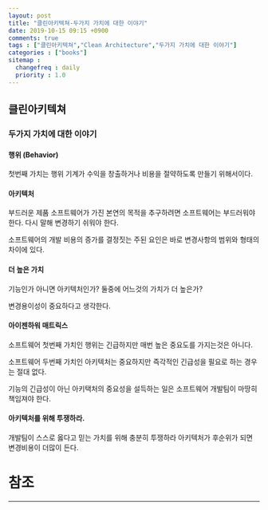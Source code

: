 ```yaml
---
layout: post
title: "클린아키텍쳐-두가지 가치에 대한 이야기"
date: 2019-10-15 09:15 +0900
comments: true
tags : ["클린아키텍쳐","Clean Architecture","두가지 가치에 대한 이야기"]
categories : ["books"]
sitemap :
  changefreq : daily
  priority : 1.0
---
```


## 클린아키텍쳐

### 두가지 가치에 대한 이야기

#### 행위 (Behavior)

첫번째 가치는 행위 기계가 수익을 창출하거나 비용을 절약하도록 만들기 위해서이다.

#### 아키텍처

부드러운 제품 소프트웨어가 가진 본연의 목적을 추구하려면 소프트웨어는 부드러워야 한다.
다시 말해 변경하기 쉬워야 한다.

소프트웨어의 개발 비용의 증가를 결정짓는 주된 요인은 바로 변경사항의 범위와 형태의 차이에 있다.

#### 더 높은 가치

기능인가 아니면 아키텍처인가? 둘중에 어느것의 가치가 더 높은가?

변경용이성이 중요하다고 생각한다.


#### 아이젠하워 매트릭스

소프트웨어 첫번째 가치인 행위는 긴급하지만 매번 높은 중요도를 가지는것은 아니다.

소프트웨어 두번째 가치인 아키텍처는 중요하지만 즉각적인 긴급성을 필요로 하는 경우는 절대 없다.

기능의 긴급성이 아닌 아키택처의 중요성을 설득하는 일은 소프트웨어 개발팀이 마땅히 책임져야 한다.

#### 아키텍처를 위해 투쟁하라.

개발팀이 스스로 옳다고 믿는 가치를 위해 충분히 투쟁하라 아키텍처가 후순위가 되면 변경비용이 더많이 든다.



# 참조
-----

